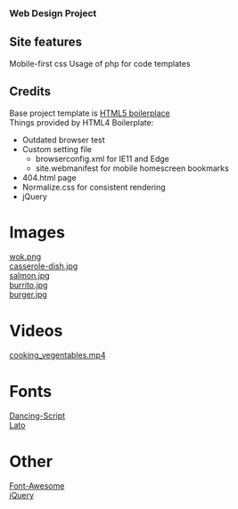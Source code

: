 ### Web Design Project

## Site features
Mobile-first css
Usage of php for code templates

## Credits
Base project template is [HTML5 boilerplace](https://html5boilerplate.com/)<br>
Things provided by HTML4 Boilerplate:
 * Outdated browser test<br>
 * Custom setting file
    * browserconfig.xml for IE11 and Edge
    * site.webmanifest for mobile homescreen bookmarks
 * 404.html page
 * Normalize.css for consistent rendering
 * jQuery

# Images
[wok.png](https://pixabay.com/photos/cooking-wok-chinese-asian-food-1835369/)<br>
[casserole-dish.jpg](https://pixabay.com/photos/casserole-dish-vegetable-tomato-2776735/)<br>
[salmon.jpg](https://pixabay.com/photos/salmon-dish-food-meal-fish-518032/)<br>
[burrito.jpg](https://www.pexels.com/photo/burrito-chicken-delicious-dinner-461198/)<br>
[burger.jpg](https://www.pexels.com/photo/food-dinner-lunch-unhealthy-70497/)<br>

# Videos
[cooking_vegentables.mp4](https://www.pexels.com/photo/a-variety-of-vegetables-being-grilled-3196566/)

# Fonts
[Dancing-Script](https://fonts.google.com/specimen/Dancing+Script)<br>
[Lato](https://fonts.google.com/specimen/Lato)

# Other
[Font-Awesome](https://fontawesome.com/)<br>
[jQuery](https://jquery.com/)